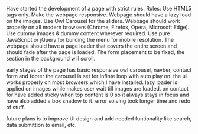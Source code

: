 Have started the development of a page with strict rules.
Rules:
Use HTML5 tags only.
Make the webpage responsive.
Webpage should have a lazy load on the images.
Use Owl Carousel for the sliders.
Webpage should work properly on all modern browsers (Chrome, Firefox, Opera, Microsoft Edge).
Use dummy images & dummy content wherever required.
Use pure JavaScript or jQuery for building the menu for mobile resolution.
The webpage should have a page loader that covers the entire screen and should fade after the page is loaded.
The form placement to be fixed, the section in the background will scroll.

early stages of the page has basic responsive owl carousel, navber, contact form and footer 
the carousel is set for infinte loop with auto play on.
the ui works properly on most browsers which I have installed.
lazy loader is applied on images while makes user wait till images are loaded.
on contact for have added sticky when top content is 0 so it always stays in focus and have also added a box shadow to it.
error solving took longer time and redo of stuff.

future plans is to improve UI design and add needed funtionality like search, data submittion to email, etc.
